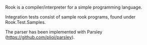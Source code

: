 Rook is a compiler/interpreter for a simple programming language.

Integration tests consist of sample rook programs, found under Rook.Test.Samples.

The parser has been implemented with Parsley (https://github.com/plioi/parsley).